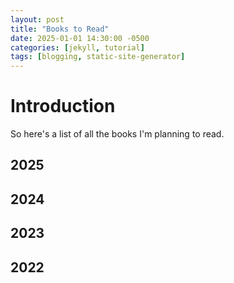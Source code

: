 ```yaml
---
layout: post
title: "Books to Read"
date: 2025-01-01 14:30:00 -0500
categories: [jekyll, tutorial]
tags: [blogging, static-site-generator]
---
```


# Introduction

So here's a list of all the books I'm planning to read.

## 2025

## 2024

## 2023

## 2022
